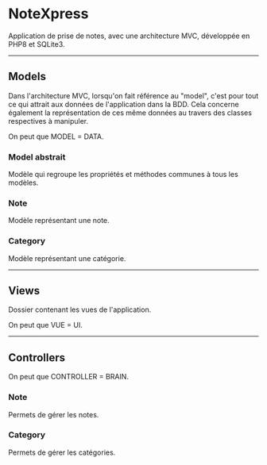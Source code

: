 # NoteXpress

Application de prise de notes, avec une architecture MVC, développée en PHP8 et SQLite3.

---

## Models

Dans l'architecture MVC, lorsqu'on fait référence au "model", c'est pour tout ce qui attrait aux données de l'application dans la BDD. Cela concerne également la représentation de ces même données au travers des classes respectives à manipuler.

On peut que MODEL = DATA.

### Model abstrait

Modèle qui regroupe les propriétés et méthodes communes à tous les modèles.

### Note

Modèle représentant une note.

### Category

Modèle représentant une catégorie.

--- 

## Views

Dossier contenant les vues de l'application.





On peut que VUE = UI.

---

## Controllers




On peut que CONTROLLER = BRAIN. 

### Note

Permets de gérer les notes.

### Category

Permets de gérer les catégories.